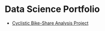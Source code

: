 # Data Science Portfolio

- [Cyclistic Bike-Share Analysis Project](https://github.com/timgreenli/Cyclistic-Bike-Share-Analysis)
